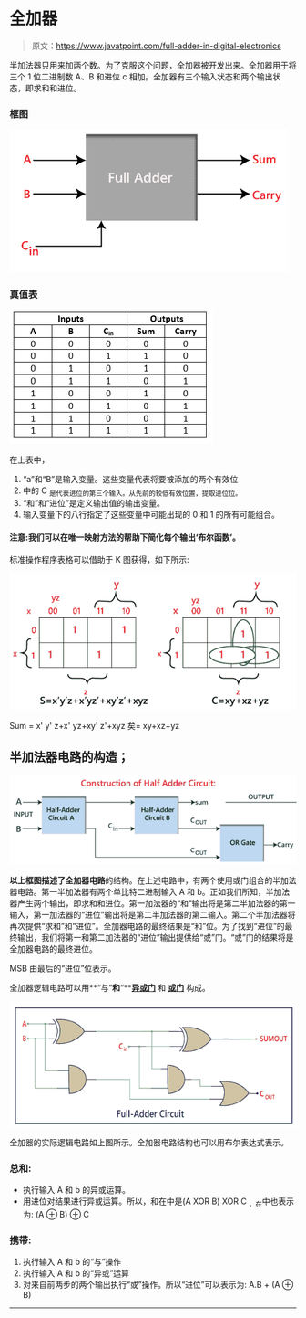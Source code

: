 # 全加器

> 原文：<https://www.javatpoint.com/full-adder-in-digital-electronics>

半加法器只用来加两个数。为了克服这个问题，全加器被开发出来。全加器用于将三个 1 位二进制数 A、B 和进位 c 相加。全加器有三个输入状态和两个输出状态，即求和和进位。

### 框图

![Full Adder](img/48ac0d63b72fad6753c6b8a81a8bbec9.png)

### 真值表

![Full Adder](img/60c1f6ae23419f273f8c387408002742.png)

在上表中，

1.  “a”和“B”是输入变量。这些变量代表将要被添加的两个有效位
2.  中的 C <sub>是代表进位的第三个输入。从先前的较低有效位置，提取进位位。</sub>
3.  “和”和“进位”是定义输出值的输出变量。
4.  输入变量下的八行指定了这些变量中可能出现的 0 和 1 的所有可能组合。

#### 注意:我们可以在唯一映射方法的帮助下简化每个输出‘布尔函数’。

标准操作程序表格可以借助于 K 图获得，如下所示:

![Full Adder](img/9c98e7c91a9f63fa6f76638695fe3aae.png)

Sum = x' y' z+x' yz+xy' z'+xyz
矣= xy+xz+yz

## 半加法器电路的构造；

![Full Adder](img/aa434f35b8fc329ea9f70c1f1f9043a2.png)

**以上框图描述了全加器电路**的结构。在上述电路中，有两个使用或门组合的半加法器电路。第一半加法器有两个单比特二进制输入 A 和 b。正如我们所知，半加法器产生两个输出，即求和和进位。第一加法器的“和”输出将是第二半加法器的第一输入，第一加法器的“进位”输出将是第二半加法器的第二输入。第二个半加法器将再次提供“求和”和“进位”。全加器电路的最终结果是“和”位。为了找到“进位”的最终输出，我们将第一和第二加法器的“进位”输出提供给“或”门。“或”门的结果将是全加器电路的最终进位。

MSB 由最后的“进位”位表示。

全加器逻辑电路可以用**“与”**和**“**[**异或门**](https://circuitdigest.com/electronic-circuits/and-gate-circuit-working) 和 [**或门**](https://circuitdigest.com/electronic-circuits/or-gate-circuit) 构成。

![Full Adder](img/ec6b559106001368b96e6b289dc44ba7.png)

全加器的实际逻辑电路如上图所示。全加器电路结构也可以用布尔表达式表示。

### 总和:

*   执行输入 A 和 b 的异或运算。
*   用进位对结果进行异或运算。所以，和在中是(A XOR B) XOR C <sub>，在</sub>中也表示为:
    (A ⊕ B) ⊕ C

### 携带:

1.  执行输入 A 和 b 的“与”操作
2.  执行输入 A 和 b 的“异或”运算
3.  对来自前两步的两个输出执行“或”操作。所以“进位”可以表示为:
    A.B + (A ⊕ B)

* * *